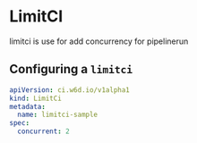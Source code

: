 # LimitCI

limitci is use for add concurrency for pipelinerun

## Configuring a `limitci`

```yaml
apiVersion: ci.w6d.io/v1alpha1
kind: LimitCi
metadata:
  name: limitci-sample
spec:
  concurrent: 2
```